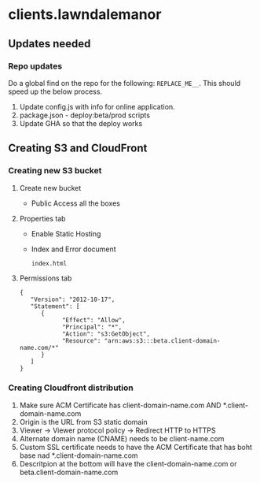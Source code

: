 # clients.lawndalemanor

## Updates needed

### Repo updates

Do a global find on the repo for the following: `REPLACE_ME__`. This should speed up the below process.

1. Update config.js with info for online application.
1. package.json - deploy:beta/prod scripts
1. Update GHA so that the deploy works

## Creating S3 and CloudFront

### Creating new S3 bucket

1. Create new bucket

   - Public Access all the boxes

1. Properties tab

   - Enable Static Hosting
   - Index and Error document

     ```
     index.html
     ```

1. Permissions tab

   ```
   {
      "Version": "2012-10-17",
      "Statement": [
         {
               "Effect": "Allow",
               "Principal": "*",
               "Action": "s3:GetObject",
               "Resource": "arn:aws:s3:::beta.client-domain-name.com/*"
         }
      ]
   }
   ```

### Creating Cloudfront distribution

1. Make sure ACM Certificate has client-domain-name.com AND \*.client-domain-name.com
1. Origin is the URL from S3 static domain
1. Viewer -> Viewer protocol policy -> Redirect HTTP to HTTPS
1. Alternate domain name (CNAME) needs to be client-name.com
1. Custom SSL certificate needs to have the ACM Certificate that has boht base nad \*.client-domain-name.com
1. Descritpion at the bottom will have the client-domain-name.com or beta.client-domain-name.com
